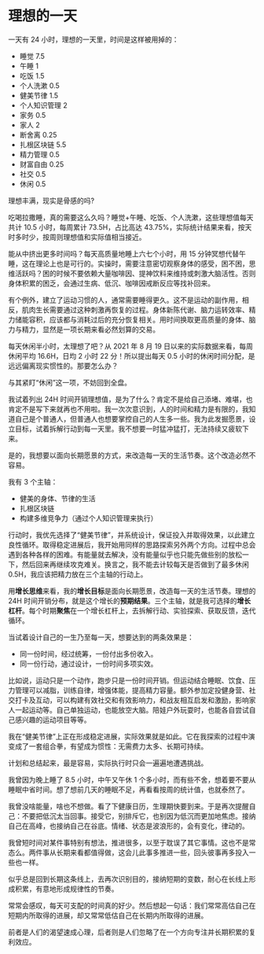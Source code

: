 # 理想的一天

一天有 24 小时，理想的一天里，时间是这样被用掉的：

- 睡觉 7.5
- 午睡 1
- 吃饭 1.5
- 个人洗漱 0.5
- 健美节律 1.5
- 个人知识管理 2
- 家务 0.5
- 家人 2
- 断舍离 0.25
- 扎根区块链 5.5
- 精力管理 0.5
- 财富自由 0.25
- 社交 0.5
- 休闲 0.5

理想丰满，现实是骨感的吗?

吃喝拉撒睡，真的需要这么久吗？睡觉+午睡、吃饭、个人洗漱，这些理想值每天共计 10.5 小时，每周累计 73.5H，占比高达 43.75%，实际统计结果来看，按天时多时少，按周则理想值和实际值相当接近。

能从中挤出更多时间吗？每天高质量地睡上六七个小时，用 15 分钟冥想代替午睡，这在理论上也是可行的。实操时，需要注意密切观察身体的感受，困不困，思维活跃吗？困的时候不要依赖大量咖啡因、提神饮料来维持或刺激大脑活性。否则身体积累的困乏，会通过生病、低沉、咖啡因戒断反应等找补回来。

有个例外，建立了运动习惯的人，通常需要睡得更久。这不是运动的副作用，相反，肌肉生长需要通过这种刺激再恢复的过程。身体新陈代谢、脑力运转效率、精力储能容积，应该都与消耗过后的充分恢复相关。用时间换取更高质量的身体、脑力与精力，显然是一项长期来看必然划算的交易。

每天休闲半小时，太理想了吧？从 2021 年 8 月 19 日以来的实际数据来看，每周休闲平均 16.6H，日均 2 小时 22 分！所以提出每天 0.5 小时的休闲时间分配，是远远偏离现实惯性的。那要怎么办？

与其紧盯“休闲”这一项，不妨回到全盘。

我试着列出 24H 时间开销理想值，是为了什么？肯定不是给自己添堵、难堪，也肯定不是写下来就再也不用啦。我一次次意识到，人的时间和精力是有限的，我知道自己是个普通人，但普通人也想要掌控自己的人生多一些。我为此发掘愿景，设立目标，试着拆解行动到每一天里。我不想要一时猛冲猛打，无法持续又疲软下来。

是的，我想要以面向长期愿景的方式，来改造每一天的生活节奏。这个改造必然不容易。

我有 3 个主轴：

- 健美的身体、节律的生活
- 扎根区块链
- 构建多维竞争力（通过个人知识管理来执行）

行动时，我优先选择了“健美节律”，并系统设计，保证投入并取得效果，以此建立良性循环。取得稳定进展后，我开始用同样的思路探索另外两个方向。过程中总会遇到各种各样的困难。有能量就去解决，没有能量似乎也只能先做些别的放松一下，然后回来再继续攻克难关。换言之，我不能去计较每天是否做到了最多休闲 0.5H，我应该把精力放在三个主轴的行动上。

用**增长思维**来看，我的**增长目标**是面向长期愿景，改造每一天的生活节奏。理想的 24H 时间开销分布，就是这个增长的**预期结果**。三个主轴，就是我可选择的**增长杠杆**。每个时期**聚焦**在一个增长杠杆上，去拆解行动、实验探索、获取反馈，迭代循环。

当试着设计自己的一生乃至每一天，想要达到的两条效果是：

- 同一份时间，经过统筹，一份付出多份收入。
- 同一份行动，通过设计，一份时间多项实效。

比如说，运动只是一个动作，跑步只是一份时间开销。但运动结合睡眠、饮食、压力管理可以减脂，训练自律，增强体能，提高精力容量。额外参加定投健身营、社交打卡及互动，可以构建有效社交和有效影响力，和战友相互启发和激励，影响家人一起运动等。自己单独运动，也能放空大脑。陪娃户外玩耍时，也能各自尝试自己感兴趣的运动项目等等。

我在“健美节律”上正在形成稳定进展，实际效果就是如此。它在我探索的过程中演变成了一套组合拳，有望成为惯性：无需费力太多、长期可持续。

计划和总结起来，最是容易，实际执行时只会一遍遍地遭遇挑战。

我曾因为晚上睡了 8.5 小时，中午又午休 1 个多小时，而有些不舍，想着要不要从睡眠中省时间。想了想前几天的睡眠不足，再看看按周的统计值，也就泰然了。

我曾没啥能量，啥也不想做。看了下健康日历，生理期快要到来。于是再次提醒自己：不要把低沉太当回事。接受它，别排斥它，也别因为低沉而更加地焦虑。接纳自己在高峰，也接纳自己在谷底。情绪、状态是波浪形的，会有变化，律动的。

我曾短时间对某件事特别有想法，推进很多，以至于耽误了其它事情。这也不是常态么。两件事从长期来看都值得做，这会儿此事多推进一些，回头彼事再多投入一些也一样。

似乎总是回到长期这条线上，去再次识别目的，接纳短期的变数，耐心在长线上形成积累，有意地形成规律性的节奏。

常常会感叹，每天可支配的时间真的好少。然后想起一句话：我们常常高估自己在短期内所取得的进展，却又常常低估自己在长期内所取得的进展。

前者是人们的渴望速成心理，后者则是人们忽略了在一个方向专注并长期积累的复利效应。

<!---

tags: #统筹 #精力管理 #生活方式 #记录时间开销 #从晚到早

created_at: 2021-10-15

updated_at: 2021-10-15

--->